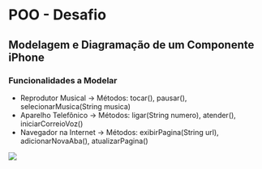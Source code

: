 # POO - Desafio
## Modelagem e Diagramação de um Componente iPhone

### Funcionalidades a Modelar
* Reprodutor Musical -> Métodos: tocar(), pausar(), selecionarMusica(String musica)
* Aparelho Telefônico -> Métodos: ligar(String numero), atender(), iniciarCorreioVoz()
* Navegador na Internet -> Métodos: exibirPagina(String url), adicionarNovaAba(), atualizarPagina()

<img src="C:\Users\noteb\Desktop\DIO\Bootcamp-Santander-2024-Backend-com-Java\Programação Orientada a Objetos com Java - Desafios\UML_Iphone\diagrama.png">
